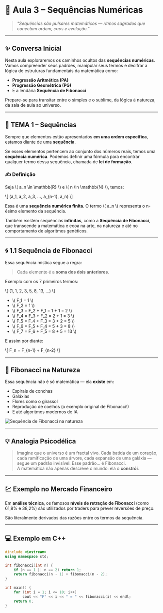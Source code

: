 # 🌌 Aula 3 – Sequências Numéricas

> _"Sequências são pulsares matemáticos — ritmos sagrados que conectam ordem, caos e evolução."_

---

## ✨ Conversa Inicial

Nesta aula exploraremos os caminhos ocultos das **sequências numéricas**.  
Vamos compreender seus padrões, manipular seus termos e decifrar a lógica de estruturas fundamentais da matemática como:

- **Progressão Aritmética (PA)**
- **Progressão Geométrica (PG)**
- E a lendária **Sequência de Fibonacci**

Prepare-se para transitar entre o simples e o sublime, da lógica à natureza, da sala de aula ao universo.

---

## 🧩 TEMA 1 – Sequências

Sempre que elementos estão apresentados **em uma ordem específica**, estamos diante de uma **sequência**.

Se esses elementos pertencem ao conjunto dos números reais, temos uma **sequência numérica**. Podemos definir uma fórmula para encontrar qualquer termo dessa sequência, chamada de **lei de formação**.

### ✍️ Definição

Seja \\( a_n \in \mathbb{R} \\) e \\( n \in \mathbb{N} \\), temos:

\\[
(a_1, a_2, a_3, ..., a_{n-1}, a_n)
\\]

Essa é uma **sequência numérica finita**. O termo \\( a_n \\) representa o n-ésimo elemento da sequência.

Também existem sequências **infinitas**, como a **Sequência de Fibonacci**, que transcende a matemática e ecoa na arte, na natureza e até no comportamento de algoritmos genéticos.

---

## 🌀 1.1 Sequência de Fibonacci

Essa sequência mística segue a regra:

> Cada elemento é a **soma dos dois anteriores**.

Exemplo com os 7 primeiros termos:

\\[
(1, 1, 2, 3, 5, 8, 13, ...)
\\]

- \\( F_1 = 1 \\)  
- \\( F_2 = 1 \\)  
- \\( F_3 = F_2 + F_1 = 1 + 1 = 2 \\)  
- \\( F_4 = F_3 + F_2 = 2 + 1 = 3 \\)  
- \\( F_5 = F_4 + F_3 = 3 + 2 = 5 \\)  
- \\( F_6 = F_5 + F_4 = 5 + 3 = 8 \\)  
- \\( F_7 = F_6 + F_5 = 8 + 5 = 13 \\)  

E assim por diante:

\\[
F_n = F_{n-1} + F_{n-2}
\\]

---

## 🌿 Fibonacci na Natureza

Essa sequência não é só matemática — ela **existe** em:

- Espirais de conchas
- Galáxias
- Flores como o girassol
- Reprodução de coelhos (o exemplo original de Fibonacci!)
- E até algoritmos modernos de IA

![Sequência de Fibonacci na natureza](https://upload.wikimedia.org/wikipedia/commons/thumb/a/a8/FibonacciSpiral.svg/1920px-FibonacciSpiral.svg.png)

---

## 💡 Analogia Psicodélica

> Imagine que o universo é um fractal vivo. Cada batida de um coração, cada ramificação de uma árvore, cada expansão de uma galáxia — segue um padrão invisível. Esse padrão... é Fibonacci.  
> A matemática não apenas descreve o mundo: ela o **constrói**.

---

## 💹 Exemplo no Mercado Financeiro

Em **análise técnica**, os famosos **níveis de retração de Fibonacci** (como 61,8% e 38,2%) são utilizados por traders para prever reversões de preço.

São literalmente derivados das razões entre os termos da sequência.

---

## 💻 Exemplo em C++

```cpp
#include <iostream>
using namespace std;

int fibonacci(int n) {
    if (n == 1 || n == 2) return 1;
    return fibonacci(n - 1) + fibonacci(n - 2);
}

int main() {
    for (int i = 1; i <= 10; i++)
        cout << "F" << i << " = " << fibonacci(i) << endl;
    return 0;
}
```

